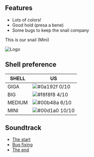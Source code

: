 ## Features

- Lots of colors!
- Good hold (presa a bene)
- Some bugs to keep the snail company

This is our snail (Mini)




![Logo](https://assets.iflscience.com/assets/articleNo/68292/aImg/66920/giant-snail-l.jpg)

## Shell preference

| SHELL            | US                                                                |
| ----------------- | ------------------------------------------------------------------ |
| GIGA | ![#0a192f](https://media.tenor.com/QT6jaqG2gAAAAAAM/tri-sad.gif) 0/10|
| BIG | ![#f8f8f8](https://media.tenor.com/QT6jaqG2gAAAAAAM/tri-sad.gif) 4/10 |
| MEDIUM| ![#00b48a](https://media.tenor.com/QT6jaqG2gAAAAAAM/tri-sad.gif) 6/10 |
|MINI | ![#00d1a0](https://media.tenor.com/I3btKSBxue4AAAAM/yell-shout.gi) 10/10 |


## Soundtrack

 - [The start](https://www.youtube.com/watch?v=CgVIzt2cAog&t=144s&ab_channel=EmmePi)
 - [Bug fixing](https://awesomeopensource.com/project/elangosundar/awesome-README-templates)
 - [The end](https://www.youtube.com/watch?v=KlyXNRrsk4A&ab_channel=KatyPerryVEVO)

 

